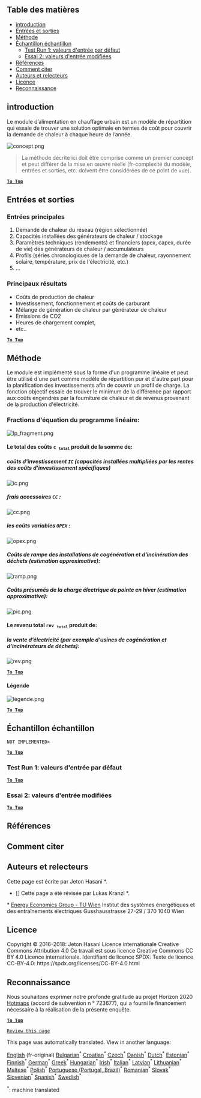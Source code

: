 <h2> Table des matières </h2><ul><li> <a href="#introduction">introduction</a> </li><li> <a href="#inputs-and-outputs">Entrées et sorties</a> </li><li> <a href="#method">Méthode</a> </li><li> <a href="#sample-run">Échantillon échantillon</a> <ul><li> <a href="#test-run-1-default-input-values">Test Run 1: valeurs d&#39;entrée par défaut</a> </li><li> <a href="#test-run-2-modified-input-values">Essai 2: valeurs d&#39;entrée modifiées</a> </li></ul></li><li> <a href="#references">Références</a> </li><li> <a href="#how-to-cite">Comment citer</a> </li><li> <a href="#authors-and-reviewers">Auteurs et relecteurs</a> </li><li> <a href="#license">Licence</a> </li><li> <a href="#acknowledgement">Reconnaissance</a> </li></ul><h2> introduction </h2><p> Le module d’alimentation en chauffage urbain est un modèle de répartition qui essaie de trouver une solution optimale en termes de coût pour couvrir la demande de chaleur à chaque heure de l’année. </p><p><img alt="concept.png" src="https://github.com/HotMaps/hotmaps_wiki/blob/master/Images/dh_supply/concept.png"/></p><blockquote><p> La méthode décrite ici doit être comprise comme un premier concept et peut différer de la mise en œuvre réelle (fr-complexité du modèle, entrées et sorties, etc. doivent être considérées de ce point de vue). </p></blockquote><p><ins> <code><strong><a href="#table-of-contents">To Top</a></strong></code> </ins> </p><h2> Entrées et sorties </h2><h3> Entrées principales </h3><ol><li> Demande de chaleur du réseau (région sélectionnée) </li><li> Capacités installées des générateurs de chaleur / stockage </li><li> Paramètres techniques (rendements) et financiers (opex, capex, durée de vie) des générateurs de chaleur / accumulateurs </li><li> Profils (séries chronologiques de la demande de chaleur, rayonnement solaire, température, prix de l&#39;électricité, etc.) </li><li> ... </li></ol><h3> Principaux résultats </h3><ul><li> Coûts de production de chaleur </li><li> Investissement, fonctionnement et coûts de carburant </li><li> Mélange de génération de chaleur par générateur de chaleur </li><li> Emissions de CO2 </li><li> Heures de chargement complet, </li><li> etc.. </li></ul><p><ins> <code><strong><a href="#table-of-contents">To Top</a></strong></code> </ins> </p><h2> Méthode </h2><p> Le module est implémenté sous la forme d&#39;un programme linéaire et peut être utilisé d&#39;une part comme modèle de répartition pur et d&#39;autre part pour la planification des investissements afin de couvrir un profil de charge. La fonction objectif essaie de trouver le minimum de la différence par rapport aux coûts engendrés par la fourniture de chaleur et de revenus provenant de la production d&#39;électricité. </p><h3> Fractions d&#39;équation du programme linéaire: </h3><p><img alt="lp_fragment.png" src="https://github.com/HotMaps/hotmaps_wiki/blob/master/Images/dh_supply/lp_fragment.png"/></p><h4> Le total des coûts <code>c <sub>total</sub></code> produit de la somme de: </h4><h5> coûts d&#39;investissement <code>IC</code> (capacités installées multipliées par les rentes des coûts d&#39;investissement spécifiques) </h5><p><img alt="ic.png" src="https://github.com/HotMaps/hotmaps_wiki/blob/master/Images/dh_supply/ic.png"/></p><h5> frais accessoires <code>CC</code> : </h5><p><img alt="cc.png" src="https://github.com/HotMaps/hotmaps_wiki/blob/master/Images/dh_supply/cc.png"/></p><h5> les coûts variables <code>OPEX</code> : </h5><p><img alt="opex.png" src="https://github.com/HotMaps/hotmaps_wiki/blob/master/Images/dh_supply/opex.png"/></p><h5> Coûts de rampe des installations de cogénération et d&#39;incinération des déchets (estimation approximative): </h5><p><img alt="ramp.png" src="https://github.com/HotMaps/hotmaps_wiki/blob/master/Images/dh_supply/ramp.png"/></p><h5> Coûts présumés de la charge électrique de pointe en hiver (estimation approximative): </h5><p><img alt="pic.png" src="https://github.com/HotMaps/hotmaps_wiki/blob/master/Images/dh_supply/peak.png"/></p><h4> Le revenu total <code>rev <sub>total</sub></code> produit de: </h4><h5> la vente d’électricité (par exemple d’usines de cogénération et d’incinérateurs de déchets): </h5><p><img alt="rev.png" src="https://github.com/HotMaps/hotmaps_wiki/blob/master/Images/dh_supply/rev.png"/></p><p><ins> <code><strong><a href="#table-of-contents">To Top</a></strong></code> </ins> </p><h4> Légende </h4><p><img alt="légende.png" src="https://github.com/HotMaps/hotmaps_wiki/blob/master/Images/dh_supply/legend.png"/></p><p><ins> <code><strong><a href="#table-of-contents">To Top</a></strong></code> </ins> </p><h2> Échantillon échantillon </h2><p> <code>NOT IMPLEMENTED&gt;</code> </p> <p><ins> <code><strong><a href="#table-of-contents">To Top</a></strong></code> </ins> </p><h3> Test Run 1: valeurs d&#39;entrée par défaut </h3><p><ins> <code><strong><a href="#table-of-contents">To Top</a></strong></code> </ins> </p><h3> Essai 2: valeurs d&#39;entrée modifiées </h3><p><ins> <code><strong><a href="#table-of-contents">To Top</a></strong></code> </ins> </p><h2> Références </h2><h2> Comment citer </h2><h2> Auteurs et relecteurs </h2><p> Cette page est écrite par Jeton Hasani *. </p><ul><li> [] Cette page a été révisée par Lukas Kranzl *. </li></ul><p> * <a href="https://eeg.tuwien.ac.at/">Energy Economics Group - TU Wien</a> Institut des systèmes énergétiques et des entraînements électriques Gusshausstrasse 27-29 / 370 1040 Wien </p><h2> Licence </h2><p> Copyright © 2016-2018: Jeton Hasani Licence internationale Creative Commons Attribution 4.0 Ce travail est sous licence Creative Commons CC BY 4.0 Licence internationale. Identifiant de licence SPDX: Texte de licence CC-BY-4.0: https://spdx.org/licenses/CC-BY-4.0.html </p><h2> Reconnaissance </h2><p> Nous souhaitons exprimer notre profonde gratitude au projet Horizon 2020 <a href="https://www.hotmaps-project.eu">Hotmaps</a> (accord de subvention n ° 723677), qui a fourni le financement nécessaire à la réalisation de la présente enquête. </p><p><ins> <code><strong><a href="#table-of-contents">To Top</a></strong></code> </ins> </p><p> <code><a href="https://github.com/HotMaps/hotmaps_wiki/wiki/CM_DH_supply/_edit">Review this page</a></code> </p>

This page was automatically translated. View in another language:

[English](../en/CM-District-heating-supply-dispatch.md) (fr-original) [Bulgarian](../bg/CM-District-heating-supply-dispatch.md)<sup>\*</sup> [Croatian](../hr/CM-District-heating-supply-dispatch.md)<sup>\*</sup> [Czech](../cs/CM-District-heating-supply-dispatch.md)<sup>\*</sup> [Danish](../da/CM-District-heating-supply-dispatch.md)<sup>\*</sup> [Dutch](../nl/CM-District-heating-supply-dispatch.md)<sup>\*</sup> [Estonian](../et/CM-District-heating-supply-dispatch.md)<sup>\*</sup> [Finnish](../fi/CM-District-heating-supply-dispatch.md)<sup>\*</sup>  [German](../de/CM-District-heating-supply-dispatch.md)<sup>\*</sup> [Greek](../el/CM-District-heating-supply-dispatch.md)<sup>\*</sup> [Hungarian](../hu/CM-District-heating-supply-dispatch.md)<sup>\*</sup> [Irish](../ga/CM-District-heating-supply-dispatch.md)<sup>\*</sup> [Italian](../it/CM-District-heating-supply-dispatch.md)<sup>\*</sup> [Latvian](../lv/CM-District-heating-supply-dispatch.md)<sup>\*</sup> [Lithuanian](../lt/CM-District-heating-supply-dispatch.md)<sup>\*</sup> [Maltese](../mt/CM-District-heating-supply-dispatch.md)<sup>\*</sup> [Polish](../pl/CM-District-heating-supply-dispatch.md)<sup>\*</sup> [Portuguese (Portugal, Brazil)](../pt/CM-District-heating-supply-dispatch.md)<sup>\*</sup> [Romanian](../ro/CM-District-heating-supply-dispatch.md)<sup>\*</sup> [Slovak](../sk/CM-District-heating-supply-dispatch.md)<sup>\*</sup> [Slovenian](../sl/CM-District-heating-supply-dispatch.md)<sup>\*</sup> [Spanish](../es/CM-District-heating-supply-dispatch.md)<sup>\*</sup> [Swedish](../sv/CM-District-heating-supply-dispatch.md)<sup>\*</sup> 

<sup>\*</sup>: machine translated
